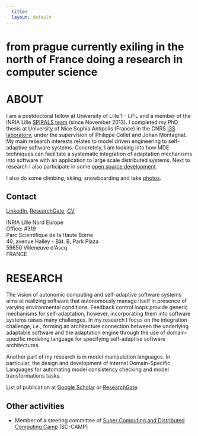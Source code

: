 ```yaml
---
  title: 
  layout: default
---
```


# from prague currently exiling in the north of France doing a research in computer science

# ABOUT

I am a postdoctoral fellow at University of Lille 1 - LIFL and a member of the INRIA Lille [SPIRALS team](https://team.inria.fr/spirals/) (since November 2013). 
I completed my PhD thesis at University of Nice Sophia Antipolis (France) in the CNRS [I3S laboratory](http://www.i3s.unice.fr/), under the supervision of Philippe Collet and Johan Montagnat. 
My main research interests relates to model driven engineering to self-adaptive software systems.
Concretely, I am looking into how MDE techniques can facilitate a systematic integration of adaptation mechanisms into software with an application to large scale distributed systems.
Next to research I also participate in some [open source development](http://github.com/fikovnik/). 

I also do some climbing, skiing, snowboarding and take [photos](https://www.flickr.com/photos/121532543@N04/).

## Contact

[LinkedIn](http://fr.linkedin.com/in/filipkrikava), [ResearchGate](https://www.researchgate.net/profile/Filip_Krikava/), [CV](https://docs.google.com/document/d/1Pu0v7bOq5B2yUVAR7kzgAyzaye1xNNhzaKZOoCytcFc/edit?hl=en_US&authkey=CILzkOIC)

INRIA Lille Nord Europe  
Office: #319  
Parc Scientifique de la Haute Borne  
40, avenue Halley - Bât. B, Park Plaza  
59650 Villeneuve d'Ascq  
FRANCE  


# RESEARCH

The vision of autonomic computing and self-adaptive software systems aims at realizing software that autonomously manage itself in presence of varying environmental conditions.
Feedback control loops provide generic mechanisms for self-adaptation, however, incorporating them into software systems raises many challenges.
In my research I focus on the integration challenge, _i.e._, forming an architecture connection between the underlying adaptable software and the adaptation engine through the use of domain-specific modeling language for specifying self-adaptive software architectures.

Another part of my research is in model manipulation languages. 
In particular, the design and development of internal Domain-Specific Languages for automating model consistency checking and model transformations tasks.

List of publication at [Google Scholar](http://scholar.google.co.kr/citations?hl=en&user=r_GmitIAAAAJ) or [ResearchGate](https://www.researchgate.net/profile/Filip_Krikava/publications/)

## Other activities

* Member of a steering committee of [Super Computing and Distributed Computing Camp](http://sc-camp.org/) (SC-CAMP)